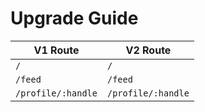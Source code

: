 # Upgrade Guide

| V1 Route | V2 Route |
| --- | --- |
| `/` | `/` |
| `/feed` | `/feed` |
| `/profile/:handle` | `/profile/:handle` |
